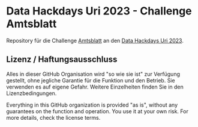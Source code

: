 # Data Hackdays Uri 2023 - Challenge Amtsblatt

Repository für die Challenge [Amtsblatt](https://hack.digital-cluster-uri.ch/event/2) an den [Data Hackdays Uri 2023](https://hack.digital-cluster-uri.ch/project/7).

## Lizenz / Haftungsausschluss

Alles in dieser GitHub Organisation wird "so wie sie ist" zur Verfügung gestellt, ohne jegliche Garantie für die Funktion und den Betrieb. Sie verwenden es auf eigene Gefahr. Weitere Einzelheiten finden Sie in den Lizenzbedingungen.

Everything in this GitHub organization is provided "as is", without any guarantees on the function and operation. You use it at your own risk. For more details, check the license terms.
